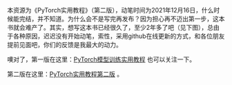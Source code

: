

本资源为《PyTorch实用教程》（第二版），动笔时间为2021年12月16日，什么时候能完结，并不知道。为什么会不是写完再发布？因为担心再不迈出第一步，这本书就会难产了。其实，想写这本书已经很久了，至少2年多了吧（见下图），总由于各种原因，迟迟没有开始动笔，索性，采用github在线更新的方式，和各位朋友提前见面吧，你们的反馈是我最大的动力。

噢对了，第一版在这里：<a href="https://github.com/TingsongYu/PyTorch_Tutorial/">PyTorch模型训练实用教程</a> 也可以关注一下。

第二版在这里：<a href="https://tingsongyu.github.io/PyTorch-Tutorial-2nd/">PyTorch实用教程第二版</a> 。



